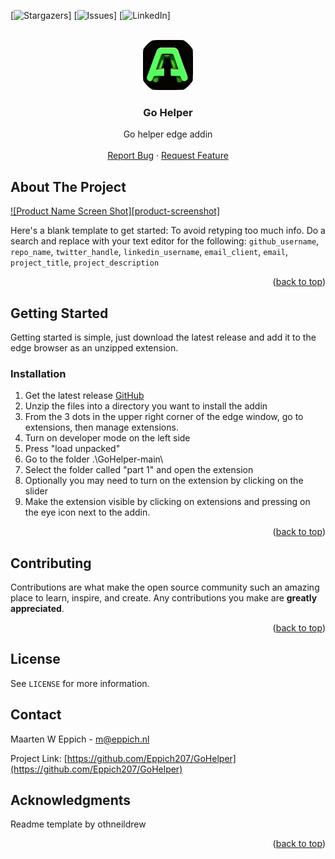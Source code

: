 

[![Stargazers][stars-shield]]
[![Issues][issues-shield]]
[![LinkedIn][linkedin-shield]]


<!-- PROJECT LOGO -->
<br />
<div align="center">
  <a href="https://github.com/Eppich207/GoHelper/">
    <img src="/part1/icons/aa128.png" alt="Logo" width="80" height="80">
  </a>

<h3 align="center">Go Helper</h3>

  <p align="center">
    Go helper edge addin
    <br />
    <br />
    <a href="https://github.com/Eppich207/GoHelper/issues/new?labels=bug">Report Bug</a>
    ·
    <a href="https://github.com/Eppich207/GoHelper/issues/new?labels=enhancement">Request Feature</a>
  </p>
</div>

## About The Project

[![Product Name Screen Shot][product-screenshot]](https://example.com)

Here's a blank template to get started: To avoid retyping too much info. Do a search and replace with your text editor for the following: `github_username`, `repo_name`, `twitter_handle`, `linkedin_username`, `email_client`, `email`, `project_title`, `project_description`


<p align="right">(<a href="#readme-top">back to top</a>)</p>


<!-- GETTING STARTED -->
## Getting Started

Getting started is simple, just download the latest release and add it to the edge browser as an unzipped extension.

### Installation

1. Get the latest release [GitHub](https://github.com/Eppich207/GoHelper/archive/refs/heads/main.zip)
2. Unzip the files into a directory you want to install the addin
3. From the 3 dots in the upper right corner of the edge window, go to extensions, then manage extensions.
4. Turn on developer mode on the left side
5. Press "load unpacked"
6. Go to the folder .\GoHelper-main\
7. Select the folder called "part 1" and open the extension
8. Optionally you may need to turn on the extension by clicking on the slider
9. Make the extension visible by clicking on extensions and pressing on the eye icon next to the addin.

<p align="right">(<a href="#readme-top">back to top</a>)</p>


<!-- CONTRIBUTING -->
## Contributing

Contributions are what make the open source community such an amazing place to learn, inspire, and create. Any contributions you make are **greatly appreciated**.

<p align="right">(<a href="#readme-top">back to top</a>)</p>


<!-- LICENSE -->
## License

See `LICENSE` for more information.


<!-- CONTACT -->
## Contact

Maarten W Eppich - m@eppich.nl

Project Link: [https://github.com/Eppich207/GoHelper](https://github.com/Eppich207/GoHelper)


<!-- ACKNOWLEDGMENTS -->
## Acknowledgments
Readme template by othneildrew

<p align="right">(<a href="#readme-top">back to top</a>)</p>


<!-- MARKDOWN LINKS & IMAGES -->
<!-- https://www.markdownguide.org/basic-syntax/#reference-style-links -->
[contributors-shield]: https://img.shields.io/github/contributors/Eppich207/GoHelper.svg?style=for-the-badge
[contributors-url]: https://github.com/Eppich207/GoHelper/graphs/contributors
[forks-shield]: https://img.shields.io/github/forks/Eppich207/GoHelper.svg?style=for-the-badge
[forks-url]: https://github.com/Eppich207/GoHelper/network/members
[stars-shield]: https://img.shields.io/github/stars/Eppich207/GoHelper.svg?style=for-the-badge
[stars-url]: https://github.com/Eppich207/GoHelper/stargazers
[issues-shield]: https://img.shields.io/github/issues/Eppich207/GoHelper.svg?style=for-the-badge
[issues-url]: https://github.com/Eppich207/GoHelper/issues
[license-shield]: https://img.shields.io/github/license/Eppich207/GoHelper.svg?style=for-the-badge
[license-url]: https://github.com/Eppich207/GoHelper/blob/master/LICENSE.txt
[linkedin-shield]: https://img.shields.io/badge/-LinkedIn-black.svg?style=for-the-badge&logo=linkedin&colorB=555
[linkedin-url]: https://www.linkedin.com/in/maarten-w-eppich-98b1bb168/

